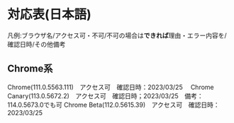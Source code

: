 # 対応表(日本語)
凡例:ブラウザ名/アクセス可・不可/不可の場合は**できれば**理由・エラー内容を/確認日時/その他備考
## Chrome系
Chrome(111.0.5563.111)　アクセス可　確認日時：2023/03/25　
Chrome Canary(113.0.5672.2)　アクセス可　確認日時；2023/03/25　備考：114.0.5673.0でも可
Chrome Beta(112.0.5615.39)　アクセス可　確認日時：2023/03/25
